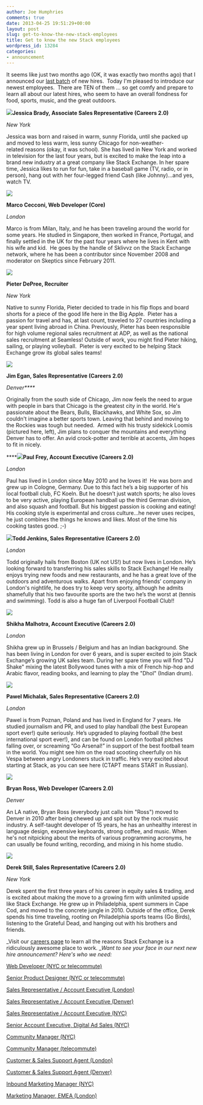 ```yaml
---
author: Joe Humphries
comments: true
date: 2013-04-25 19:51:29+00:00
layout: post
slug: get-to-know-the-new-stack-employees
title: Get to know the new Stack employees
wordpress_id: 13284
categories:
- announcement
---
```


It seems like just two months ago (OK, it was exactly two months ago) that I announced our [last batch](http://blog.stackoverflow.com/2013/02/max-oded-wendy-val-shefali-and-mike-welcome-to-the-family/) of new hires.  Today I'm pleased to introduce our newest employees.  There are TEN of them ... so get comfy and prepare to learn all about our latest hires, who seem to have an overall fondness for food, sports, music, and the great outdoors.

[![](http://blog.stackoverflow.com/wp-content/uploads/Brady-Jessica.jpg)](http://blog.stackoverflow.com/wp-content/uploads/Brady-Jessica.jpg)**Jessica Brady, Associate Sales Representative (Careers 2.0)**

_New York_

Jessica was born and raised in warm, sunny Florida, until she packed up and moved to less warm, less sunny Chicago for non-weather-related reasons (okay, it was school). She has lived in New York and worked in television for the last four years, but is excited to make the leap into a brand new industry at a great company like Stack Exchange. In her spare time, Jessica likes to run for fun, take in a baseball game (TV, radio, or in person), hang out with her four-legged friend Cash (like Johnny)…and yes, watch TV.

**[![](http://blog.stackoverflow.com/wp-content/uploads/Cecconi-Marco.jpg)](http://stackoverflow.com/users/7028/sklivvz)**

**Marco Cecconi, Web Developer (Core)**

_London_

Marco is from Milan, Italy, and he has been traveling around the world for some years. He studied in Singapore, then worked in France, Portugal, and finally settled in the UK for the past four years where he lives in Kent with his wife and kid.  He goes by the handle of Sklivvz on the Stack Exchange network, where he has been a contributor since November 2008 and moderator on Skeptics since February 2011.



**[![](http://blog.stackoverflow.com/wp-content/uploads/Depree-Pieter1.jpg)](http://blog.stackoverflow.com/wp-content/uploads/Depree-Pieter1.jpg)**

**Pieter DePree, Recruiter**

_New York_

Native to sunny Florida, Pieter decided to trade in his flip flops and board shorts for a piece of the good life here in the Big Apple.  Pieter has a passion for travel and has, at last count, traveled to 27 countries including a year spent living abroad in China. Previously, Pieter has been responsible for high volume regional sales recruitment at ADP, as well as the national sales recruitment at Seamless! Outside of work, you might find Pieter hiking, sailing, or playing volleyball.  Pieter is very excited to be helping Stack Exchange grow its global sales teams!

**[![](http://blog.stackoverflow.com/wp-content/uploads/Egan-Jim.jpg)](http://blog.stackoverflow.com/wp-content/uploads/Egan-Jim.jpg)**

**Jim Egan, Sales Representative (Careers 2.0)**

_Denver****_

Originally from the south side of Chicago, Jim now feels the need to argue with people in bars that Chicago is the greatest city in the world. He's passionate about the Bears, Bulls, Blackhawks, and White Sox, so Jim couldn't imagine a better sports town. Leaving that behind and moving to the Rockies was tough but needed.  Armed with his trusty sidekick Loomis (pictured here, left), Jim plans to conquer the mountains and everything Denver has to offer. An avid crock-potter and terrible at accents, Jim hopes to fit in nicely.

******[![](http://blog.stackoverflow.com/wp-content/uploads/Frey-Paul.jpg)](http://blog.stackoverflow.com/wp-content/uploads/Frey-Paul.jpg)Paul Frey, Account Executive (Careers 2.0)**

_London_

Paul has lived in London since May 2010 and he loves it!  He was born and grew up in Cologne, Germany. Due to this fact he’s a big supporter of his local football club, FC Koeln. But he doesn’t just watch sports; he also loves to be very active, playing European handball up the third German division, and also squash and football. But his biggest passion is cooking and eating! His cooking style is experimental and cross culture…he never uses recipes, he just combines the things he knows and likes. Most of the time his cooking tastes good. ;-)

**[![](http://blog.stackoverflow.com/wp-content/uploads/Jenkins-Todd.png)](http://blog.stackoverflow.com/wp-content/uploads/Jenkins-Todd.png)Todd Jenkins, Sales Representative (Careers 2.0)**

_London_

Todd originally hails from Boston (UK not US!) but now lives in London. He’s looking forward to transferring his sales skills to Stack Exchange! He really enjoys trying new foods and new restaurants, and he has a great love of the outdoors and adventurous walks. Apart from enjoying friends’ company in London's nightlife, he does try to keep very sporty, although he admits shamefully that his two favourite sports are the two he’s the worst at (tennis and swimming). Todd is also a huge fan of Liverpool Football Club!!

[![](http://blog.stackoverflow.com/wp-content/uploads/Malhotra-Shikha.jpg)](http://blog.stackoverflow.com/wp-content/uploads/Malhotra-Shikha.jpg)

**Shikha Malhotra, Account Executive (Careers 2.0)**

_London_

Shikha grew up in Brussels / Belgium and has an Indian background. She has been living in London for over 6 years, and is super excited to join Stack Exchange’s growing UK sales team. During her spare time you will find "DJ Shake" mixing the latest Bollywood tunes with a mix of French hip-hop and Arabic flavor, reading books, and learning to play the "Dhol" (Indian drum).



[![](http://blog.stackoverflow.com/wp-content/uploads/Michalak-Pawel.jpg)](http://blog.stackoverflow.com/wp-content/uploads/Michalak-Pawel.jpg)

**Pawel Michalak, Sales Representative (Careers 2.0)**

_London_

Pawel is from Poznan, Poland and has lived in England for 7 years. He studied journalism and PR, and used to play handball (the best European sport ever!) quite seriously. He’s upgraded to playing football (the best international sport ever!), and can be found on London football pitches falling over, or screaming “Go Arsenal!” in support of the best football team in the world. You might see him on the road scooting cheerfully on his Vespa between angry Londoners stuck in traffic. He’s very excited about starting at Stack, as you can see here (CTAPT means START in Russian).

[![](http://blog.stackoverflow.com/wp-content/uploads/Ross-Bryan.jpg)](http://stackoverflow.com/users/115049/rossipedia)

**Bryan Ross, Web Developer (Careers 2.0)**

_Denver_

An LA native, Bryan Ross (everybody just calls him "Ross") moved to Denver in 2010 after being chewed up and spit out by the rock music industry. A self-taught developer of 15 years, he has an unhealthy interest in language design, expensive keyboards, strong coffee, and music. When he's not nitpicking about the merits of various programming acronyms, he can usually be found writing, recording, and mixing in his home studio.



[![](http://blog.stackoverflow.com/wp-content/uploads/Still-Derek.jpg)](http://blog.stackoverflow.com/wp-content/uploads/Still-Derek.jpg)

**Derek Still, Sales Representative (Careers 2.0)**

_New York_

Derek spent the first three years of his career in equity sales & trading, and is excited about making the move to a growing firm with unlimited upside like Stack Exchange. He grew up in Philadelphia, spent summers in Cape Cod, and moved to the concrete jungle in 2010. Outside of the office, Derek spends his time traveling, rooting on Philadelphia sports teams (Go Birds), listening to the Grateful Dead, and hanging out with his brothers and friends.



_Visit our [careers page](http://www.stackexchange.com/about/hiring) to learn all the reasons Stack Exchange is a ridiculously awesome place to work. __Want to see your face in our next new hire announcement? Here's who we need:_

[Web Developer (NYC or telecommute)](http://careers.stackoverflow.com/jobs/28723/web-developer-stack-exchange-stack-exchange)

[Senior Product Designer (NYC or telecommute)](http://careers.stackoverflow.com/jobs/24481/product-designer-stack-exchange)

[Sales Representative / Account Executive (London)](http://stackexchange.com/about/hiring/sales-representative-account-executive-london)

[Sales Representative / Account Executive (Denver)](http://stackexchange.com/about/hiring/sales-representative-account-executive-denver)

[Sales Representative / Account Executive (NYC)](http://stackexchange.com/about/hiring/sales-representative-account-executive-new-york)

[Senior Account Executive, Digital Ad Sales (NYC)](http://stackexchange.com/about/hiring/senior-account-executive-digital-advertising-sales)

[Community Manager (NYC)](http://stackexchange.com/about/hiring/community-manager-new-york)

[Community Manager (telecommute)](http://stackexchange.com/about/hiring/community-manager-telecommute)

[Customer & Sales Support Agent (London)](http://stackexchange.com/about/hiring/customer-and-sales-support-agent-london)

[Customer & Sales Support Agent (Denver)](http://stackexchange.com/about/hiring/customer-and-sales-support-agent-denver)

[Inbound Marketing Manager (NYC)](http://stackexchange.com/about/hiring/inbound-marketing-manager)

[Marketing Manager, EMEA (London)](http://stackexchange.com/about/hiring/marketing-manager-emea)
